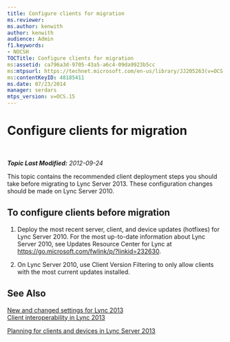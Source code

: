 ```yaml
---
title: Configure clients for migration
ms.reviewer: 
ms.author: kenwith
author: kenwith
audience: Admin
f1.keywords:
- NOCSH
TOCTitle: Configure clients for migration
ms:assetid: ca796a3d-9705-43a5-a6c4-09da9923b5cc
ms:mtpsurl: https://technet.microsoft.com/en-us/library/JJ205263(v=OCS.15)
ms:contentKeyID: 48185411
ms.date: 07/23/2014
manager: serdars
mtps_version: v=OCS.15
---
```


<div data-xmlns="http://www.w3.org/1999/xhtml">

<div class="topic" data-xmlns="http://www.w3.org/1999/xhtml" data-msxsl="urn:schemas-microsoft-com:xslt" data-cs="https://msdn.microsoft.com/">

<div data-asp="https://msdn2.microsoft.com/asp">

# Configure clients for migration

</div>

<div id="mainSection">

<div id="mainBody">

<span> </span>

_**Topic Last Modified:** 2012-09-24_

This topic contains the recommended client deployment steps you should take before migrating to Lync Server 2013. These configuration changes should be made on Lync Server 2010.

<div>

## To configure clients before migration

1.  Deploy the most recent server, client, and device updates (hotfixes) for Lync Server 2010. For the most up-to-date information about Lync Server 2010, see Updates Resource Center for Lync at <https://go.microsoft.com/fwlink/p/?linkid=232630>.

2.  On Lync Server 2010, use Client Version Filtering to only allow clients with the most current updates installed.

</div>

<div>

## See Also


[New and changed settings for Lync 2013](lync-server-2013-new-and-changed-settings-for-lync-2013.md)  
[Client interoperability in Lync 2013](lync-server-2013-client-interoperability-in-lync-2013.md)  


[Planning for clients and devices in Lync Server 2013](lync-server-2013-planning-for-clients-and-devices.md)  
  

</div>

</div>

<span> </span>

</div>

</div>

</div>

